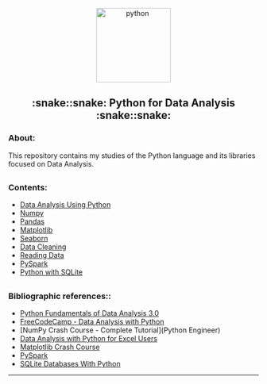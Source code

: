 <p align="center">
  <a href="https://github.com/marcoshsq/PY4A">
    <img src="https://github.com/marcoshsq/PythonForDataAnalysis/blob/main/Icon/Analytics.png" alt="python" width="150" height="150">
  </a>
</p>
  <h2 align="center">:snake::snake: Python for Data Analysis :snake::snake:</h2>
</div>

<h3>About:</h3>

This repository contains my studies of the Python language and its libraries focused on Data Analysis.

##

<h3>Contents:</h3>

- [Data Analysis Using Python]()
- [Numpy]()
- [Pandas]()
- [Matplotlib]()
- [Seaborn]()
- [Data Cleaning]()
- [Reading Data]()
- [PySpark]()
- [Python with SQLite]()

##

<h3>Bibliographic references::</h3>

- [Python Fundamentals of Data Analysis 3.0](https://www.datascienceacademy.com.br/course/python-fundamentos)
- [FreeCodeCamp - Data Analysis with Python](https://www.freecodecamp.org/learn/data-analysis-with-python/)
- [NumPy Crash Course - Complete Tutorial](Python Engineer)
- [Data Analysis with Python for Excel Users](https://www.youtube.com/watch?v=WcDaZ67TVRo&list=LL&index=33&t=165s)
- [Matplotlib Crash Course](https://www.youtube.com/watch?v=3Xc3CA655Y4&list=LL&index=29&t=34s)
- [PySpark](https://www.youtube.com/watch?v=_C8kWso4ne4&list=LL&index=26&t=30s)
- [SQLite Databases With Python](https://www.youtube.com/watch?v=byHcYRpMgI4&list=LL&index=19)

---
